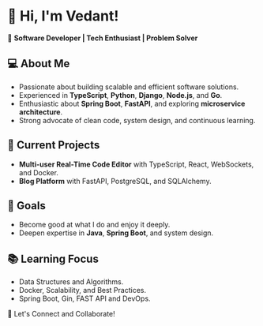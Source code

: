 # 👋 Hi, I'm Vedant!

🌟 **Software Developer | Tech Enthusiast | Problem Solver**

## 💻 About Me
- Passionate about building scalable and efficient software solutions.
- Experienced in **TypeScript**, **Python**, **Django**, **Node.js**, and **Go**.
- Enthusiastic about **Spring Boot**, **FastAPI**, and exploring **microservice architecture**.
- Strong advocate of clean code, system design, and continuous learning.

## 🚀 Current Projects
- **Multi-user Real-Time Code Editor** with TypeScript, React, WebSockets, and Docker.
- **Blog Platform** with FastAPI, PostgreSQL, and SQLAlchemy.

## 🎯 Goals
- Become good at what I do and enjoy it deeply.
- Deepen expertise in **Java**, **Spring Boot**, and system design.

## 📚 Learning Focus
- Data Structures and Algorithms.
- Docker, Scalability, and Best Practices.
- Spring Boot, Gin, FAST API and DevOps. 

🔗 Let's Connect and Collaborate!
